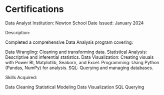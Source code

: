 # Certifications
Data Analyst 
Institution: Newton School
Date Issued: January 2024

Description:

Completed a comprehensive Data Analysis program covering:

Data Wrangling: Cleaning and transforming data.
Statistical Analysis: Descriptive and inferential statistics.
Data Visualization: Creating visuals with Power BI, Matplotlib, Seaborn, and Excel.
Programming: Using Python (Pandas, NumPy) for analysis.
SQL: Querying and managing databases.

Skills Acquired:

Data Cleaning
Statistical Modeling
Data Visualization
SQL Querying
